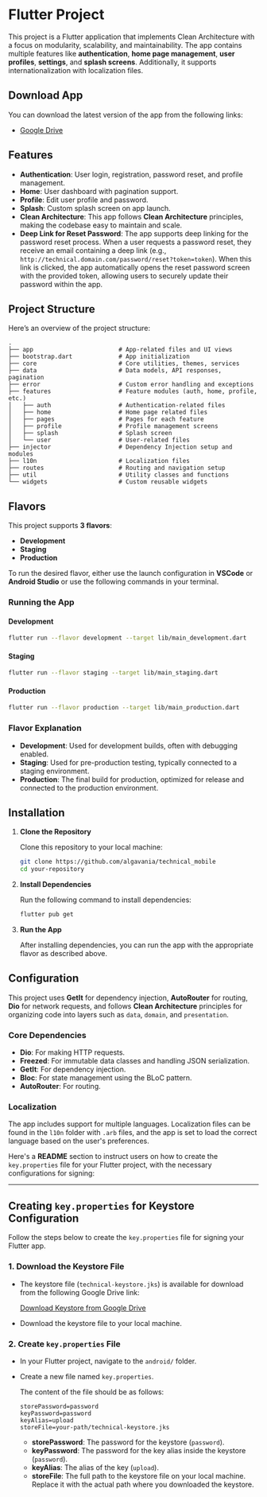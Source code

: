 # Flutter Project

This project is a Flutter application that implements Clean Architecture with a focus on modularity, scalability, and maintainability. The app contains multiple features like **authentication**, **home page management**, **user profiles**, **settings**, and **splash screens**. Additionally, it supports internationalization with localization files.

## Download App
You can download the latest version of the app from the following links:
- [Google Drive](https://drive.google.com/drive/folders/1SV53XingyexSDlGZb_TgGkF-d42mVoe6?usp=sharing)

## Features

* **Authentication**: User login, registration, password reset, and profile management.
* **Home**: User dashboard with pagination support.
* **Profile**: Edit user profile and password.
* **Splash**: Custom splash screen on app launch.
* **Clean Architecture**: This app follows **Clean Architecture** principles, making the codebase easy to maintain and scale.
* **Deep Link for Reset Password**: The app supports deep linking for the password reset process. When a user requests a password reset, they receive an email containing a deep link (e.g., `http://technical.domain.com/password/reset?token=token`). When this link is clicked, the app automatically opens the reset password screen with the provided token, allowing users to securely update their password within the app.

## Project Structure

Here’s an overview of the project structure:

```
.
├── app                        # App-related files and UI views
├── bootstrap.dart             # App initialization
├── core                       # Core utilities, themes, services
├── data                       # Data models, API responses, pagination
├── error                      # Custom error handling and exceptions
├── features                   # Feature modules (auth, home, profile, etc.)
│   ├── auth                   # Authentication-related files
│   ├── home                   # Home page related files
│   ├── pages                  # Pages for each feature
│   ├── profile                # Profile management screens
│   ├── splash                 # Splash screen
│   └── user                   # User-related files
├── injector                   # Dependency Injection setup and modules
├── l10n                       # Localization files
├── routes                     # Routing and navigation setup
├── util                       # Utility classes and functions
└── widgets                    # Custom reusable widgets
```

## Flavors

This project supports **3 flavors**:

* **Development**
* **Staging**
* **Production**

To run the desired flavor, either use the launch configuration in **VSCode** or **Android Studio** or use the following commands in your terminal.

### Running the App

#### Development

```sh
flutter run --flavor development --target lib/main_development.dart
```

#### Staging

```sh
flutter run --flavor staging --target lib/main_staging.dart
```

#### Production

```sh
flutter run --flavor production --target lib/main_production.dart
```

### Flavor Explanation

* **Development**: Used for development builds, often with debugging enabled.
* **Staging**: Used for pre-production testing, typically connected to a staging environment.
* **Production**: The final build for production, optimized for release and connected to the production environment.

## Installation

1. **Clone the Repository**

   Clone this repository to your local machine:

   ```sh
   git clone https://github.com/algavania/technical_mobile
   cd your-repository
   ```

2. **Install Dependencies**

   Run the following command to install dependencies:

   ```sh
   flutter pub get
   ```

3. **Run the App**

   After installing dependencies, you can run the app with the appropriate flavor as described above.

## Configuration

This project uses **GetIt** for dependency injection, **AutoRouter** for routing, **Dio** for network requests, and follows **Clean Architecture** principles for organizing code into layers such as `data`, `domain`, and `presentation`.

### Core Dependencies

* **Dio**: For making HTTP requests.
* **Freezed**: For immutable data classes and handling JSON serialization.
* **GetIt**: For dependency injection.
* **Bloc**: For state management using the BLoC pattern.
* **AutoRouter**: For routing.

### Localization

The app includes support for multiple languages. Localization files can be found in the `l10n` folder with `.arb` files, and the app is set to load the correct language based on the user's preferences.

Here's a **README** section to instruct users on how to create the `key.properties` file for your Flutter project, with the necessary configurations for signing:

---

## Creating `key.properties` for Keystore Configuration

Follow the steps below to create the `key.properties` file for signing your Flutter app.

### 1. **Download the Keystore File**

* The keystore file (`technical-keystore.jks`) is available for download from the following Google Drive link:

  [Download Keystore from Google Drive](https://drive.google.com/file/d/1Go96cNSpjjapBj2wx3hDfnUOp2N7EviK/view?usp=sharing)

* Download the keystore file to your local machine.

### 2. **Create `key.properties` File**

* In your Flutter project, navigate to the `android/` folder.
* Create a new file named `key.properties`.

  The content of the file should be as follows:

  ```properties
  storePassword=password
  keyPassword=password
  keyAlias=upload
  storeFile=your-path/technical-keystore.jks
  ```

   * **storePassword**: The password for the keystore (`password`).
   * **keyPassword**: The password for the key alias inside the keystore (`password`).
   * **keyAlias**: The alias of the key (`upload`).
   * **storeFile**: The full path to the keystore file on your local machine. Replace it with the actual path where you downloaded the keystore.
